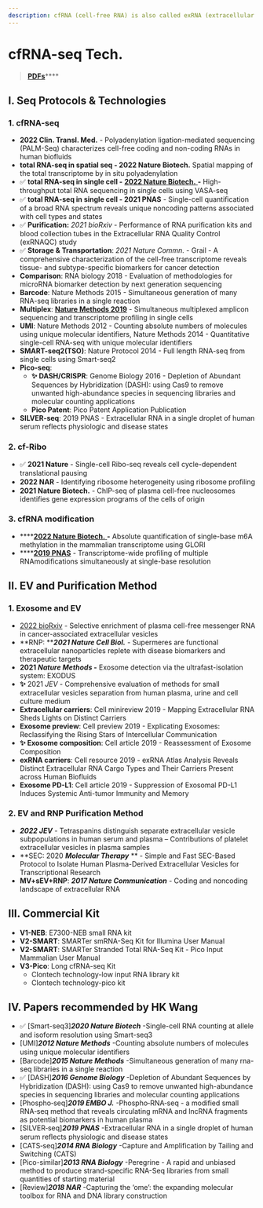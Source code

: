 ```yaml
---
description: cfRNA (cell-free RNA) is also called exRNA (extracellular RNA)
---
```


# cfRNA-seq Tech.

> [**PDFs**](https://cloud.tsinghua.edu.cn/d/07d2b19d6b284ebea5ea/?p=%2F1.%20Precision%20Medicine\&mode=list)****

## I. Seq Protocols & Technologies

### 1. cfRNA-seq

* **2022 Clin. Transl. Med.** - Polyadenylation ligation-mediated sequencing (PALM-Seq) characterizes cell-free coding and non-coding RNAs in human biofluids
* **total RNA-seq in spatial seq - 2022 Nature Biotech.** Spatial mapping of the total transcriptome by in situ polyadenylation
* ✅ **total RNA-seq in single cell -** [**2022 Nature Biotech.** ](https://www.nature.com/articles/s41587-022-01517-6)**-** High-throughput total RNA sequencing in single cells using VASA-seq
* ✅ **total RNA-seq in single cell - 2021 PNAS** - Single-cell quantiﬁcation of a broad RNA spectrum reveals unique noncoding patterns associated with cell types and states
* ✅ **Purification:** _2021 bioRxiv_ - Performance of RNA purification kits and blood collection tubes in the Extracellular RNA Quality Control (exRNAQC) study
* ✅ **Storage & Transportation**: _2021 Nature Commn._ - Grail - A comprehensive characterization of the cell-free transcriptome reveals tissue- and subtype-specific biomarkers for cancer detection
* **Comparison**: RNA biology 2018 - Evaluation of methodologies for microRNA biomarker detection by next generation sequencing
* **Barcode**: Nature Methods 2015 - Simultaneous generation of many RNA-seq libraries in a single reaction
* **Multiplex**: [**Nature Methods 2019**](https://doi.org/10.1038/s41592-018-0259-9) - Simultaneous multiplexed amplicon sequencing and transcriptome profiling in single cells
* **UMI**: Nature Methods 2012 - Counting absolute numbers of molecules using unique molecular identifiers, Nature Methods 2014 - Quantitative single-cell RNA-seq with unique molecular identifiers
* **SMART-seq2(TSO)**: Nature Protocol 2014 - Full length RNA-seq from single cells using Smart-seq2
* **Pico-seq**:
  * **✨ DASH/CRISPR**: Genome Biology 2016 - Depletion of Abundant Sequences by Hybridization (DASH): using Cas9 to remove unwanted high-abundance species in sequencing libraries and molecular counting applications
  * **Pico Patent**: Pico Patent Application Publication
* **SILVER-seq**: 2019 PNAS - Extracellular RNA in a single droplet of human serum reflects physiologic and disease states



### 2. cf-Ribo

* ✅ **2021 Nature** - Single-cell Ribo-seq reveals cell cycle-dependent translational pausing
* **2022 NAR** - Identifying ribosome heterogeneity using ribosome proﬁling
* **2021 Nature Biotech.** - ChIP-seq of plasma cell-free nucleosomes identifies gene expression programs of the cells of origin

### 3. cfRNA modification

* ****[**2022 Nature Biotech.** ](https://doi.org/10.1038/s41587-022-01487-9)**-** Absolute quantification of single-base m6A methylation in the mammalian transcriptome using GLORI
* ****[**2019 PNAS**](https://www.pnas.org/cgi/doi/10.1073/pnas.1817334116) - Transcriptome-wide profiling of multiple RNAmodifications simultaneously at single-base resolution



## II. EV and Purification Method

### 1. Exosome and EV

* [2022 bioRxiv](https://doi.org/10.1101/2022.09.22.509102) - Selective enrichment of plasma cell-free messenger RNA in cancer-associated extracellular vesicles
* **RNP: **_**2021 Nature Cell Biol.**_ - Supermeres are functional extracellular nanoparticles replete with disease biomarkers and therapeutic targets
* **2021 **_**Nature Methods**_** -** Exosome detection via the ultrafast-isolation system: EXODUS
* **✨** 2021 _JEV_ - Comprehensive evaluation of methods for small extracellular vesicles separation from human plasma, urine and cell culture medium
* **Extracellular carriers**: Cell minireview 2019 - Mapping Extracellular RNA Sheds Lights on Distinct Carriers
* **Exosome preview**: Cell preview 2019 - Explicating Exosomes: Reclassifying the Rising Stars of Intercellular Communication
* **✨ Exosome composition**: Cell article 2019 - Reassessment of Exosome Composition
* **exRNA carriers**: Cell resource 2019 - exRNA Atlas Analysis Reveals Distinct Extracellular RNA Cargo Types and Their Carriers Present across Human Biofluids
* **Exosome PD-L1**: Cell article 2019 - Suppression of Exosomal PD-L1 Induces Systemic Anti-tumor Immunity and Memory

### 2. EV and RNP Purification Method

* _**2022 JEV**_ - Tetraspanins distinguish separate extracellular vesicle subpopulations in human serum and plasma – Contributions of platelet extracellular vesicles in plasma samples
* **SEC: 2020 **_**Molecular Therapy**_** ** - Simple and Fast SEC-Based Protocol to Isolate Human Plasma-Derived Extracellular Vesicles for Transcriptional Research
* **MV+sEV+RNP**: _**2017 Nature Communication**_ - Coding and noncoding landscape of extracellular RNA

## III. Commercial Kit

* **V1-NEB**: E7300-NEB small RNA kit
* **V2-SMART**: SMARTer smRNA-Seq Kit for Illumina User Manual
* **V2-SMART**: SMARTer Stranded Total RNA-Seq Kit - Pico Input Mammalian User Manual
* **V3-Pico**: Long cfRNA-seq Kit
  * Clontech technology-low input RNA library kit
  * Clontech technology-pico kit



## IV. Papers recommended by HK Wang

* ✅ \[Smart-seq3]_**2020 Nature Biotech**_ -Single-cell RNA counting at allele and isoform resolution using Smart-seq3&#x20;
* \[UMI]_**2012 Nature Methods**_ -Counting absolute numbers of molecules using unique molecular identiﬁers&#x20;
* \[Barcode]_**2015 Nature Methods**_ -Simultaneous generation of many rna-seq libraries in a single reaction&#x20;
* ✅ \[DASH]_**2016 Genome Biology**_ -Depletion of Abundant Sequences by Hybridization (DASH): using Cas9 to remove unwanted high-abundance species in sequencing libraries and molecular counting applications&#x20;
* \[Phospho‐seq]_**2019 EMBO J.**_ -Phospho‐RNA‐seq - a modified small RNA‐seq method that reveals circulating mRNA and lncRNA fragments as potential biomarkers in human plasma&#x20;
* \[SILVER‐seq]_**2019 PNAS**_ -Extracellular RNA in a single droplet of human serum reﬂects physiologic and disease states&#x20;
* \[CATS‐seq]_**2014 RNA Biology**_ -Capture and Amplification by Tailing and Switching (CATS)&#x20;
* \[Pico-similar]_**2013 RNA Biology**_ -Peregrine - A rapid and unbiased method to produce strand-specific RNA-Seq libraries from small quantities of starting material
* \[Review]_**2018 NAR**_ -Capturing the ‘ome’: the expanding molecular toolbox for RNA and DNA library construction


